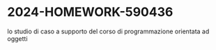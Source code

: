 # 2024-HOMEWORK-590436
lo studio di caso a supporto del corso di programmazione orientata ad oggetti
